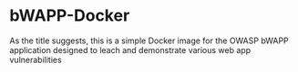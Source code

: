 # bWAPP-Docker
As the title suggests, this is a simple Docker image for the OWASP bWAPP application designed to leach and demonstrate various web app vulnerabilities
